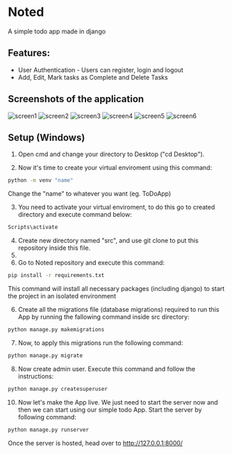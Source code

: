 # Noted
A simple todo app made in django

## Features:
- User Authentication - Users can register, login and logout
- Add, Edit, Mark tasks as Complete and Delete Tasks

## Screenshots of the application
![screen1](https://user-images.githubusercontent.com/79845962/185420072-68505552-6b76-4dfe-8946-81173b24d9aa.png)
![screen2](https://user-images.githubusercontent.com/79845962/185420077-de1f880c-afea-4007-a7e5-5263eb3b2a15.png)
![screen3](https://user-images.githubusercontent.com/79845962/185420082-b1dd1d19-93bd-4818-9924-405b73b39a27.png)
![screen4](https://user-images.githubusercontent.com/79845962/185420085-8cd9bb4a-ef90-4d5d-9e03-519ee8edea50.png)
![screen5](https://user-images.githubusercontent.com/79845962/185420089-a2088482-effc-4c1c-921e-2b78f834be3f.png)
![screen6](https://user-images.githubusercontent.com/79845962/185420092-899a096f-ed59-47b7-97bd-f0a1d690688e.png)

## Setup (Windows)
1. Open cmd and change your directory to Desktop ("cd Desktop").

2. Now it's time to create your virtual enviroment using this command:
```bash
python -m venv "name"
```
Change the "name" to whatever you want (eg. ToDoApp)

3. You need to activate your virtual enviroment, to do this go to created directory and execute command below:
```bash
Scripts\activate
```
4. Create new directory named "src", and use git clone to put this repository inside this file.
5. 
6. Go to Noted repository and execute this command:
```bash
pip install -r requirements.txt
```
This command will install all necessary packages (including django) to start the project in an isolated environment

6. Create all the migrations file (database migrations) required to run this App by running the fallowing command inside src directory:
```bash
python manage.py makemigrations
```

7. Now, to apply this migrations run the following command:
```bash
python manage.py migrate
```

8. Now create admin user. Execute this command and follow the instructions: 
```bash
python manage.py createsuperuser
```

10. Now let's make the App live. We just need to start the server now and then we can start using our simple todo App. Start the server by following command:
```bash
python manage.py runserver
```
Once the server is hosted, head over to http://127.0.0.1:8000/
